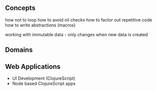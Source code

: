 ## Concepts

how not to loop
how to avoid nil checks
how to factor out repetitive code
how to write abstractions (macros)

working with immutable data - only changes when new data is created


## Domains

## Web Applications

* UI Development (ClojureScript)
* Node based ClojureScript apps


